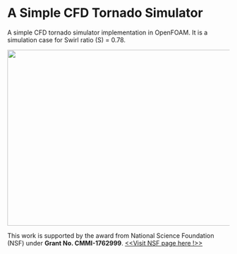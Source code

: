 # A Simple CFD Tornado Simulator
A simple CFD tornado simulator implementation in OpenFOAM.
It is a simulation case for Swirl ratio (S) = 0.78.

<img src="https://github.com/timusv5977/CFD-Tornado-Simulator/blob/main/tornado_building_impact.gif" style="width:800px;height:400px;">

This work is supported by the award from National Science Foundation (NSF) under <b>Grant No. CMMI-1762999</b>.
<a href = "https://www.nsf.gov/awardsearch/showAward?AWD_ID=1762999&HistoricalAwards=false"> <<Visit NSF page here !>></a>
